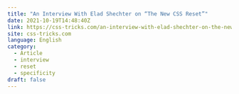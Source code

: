 ```yaml
---
title: "An Interview With Elad Shechter on “The New CSS Reset”"
date: 2021-10-19T14:48:40Z
link: https://css-tricks.com/an-interview-with-elad-shechter-on-the-new-css-reset/?utm_medium=RSS&utm_source=news.12bit.vn
site: css-tricks.com
language: English
category:
  - Article
  - interview
  - reset
  - specificity
draft: false
---
```

